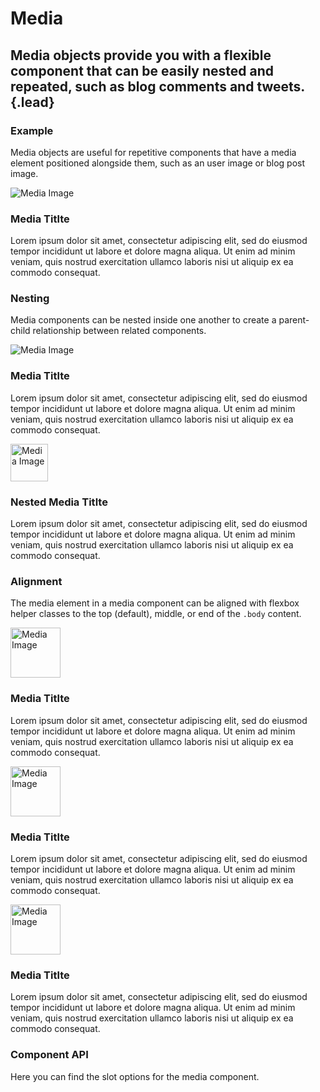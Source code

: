 # Media
## Media objects provide you with a flexible component that can be easily nested and repeated, such as blog comments and tweets.{.lead}

### Example
Media objects are useful for repetitive components that have a media element positioned alongside them, such as an user image or blog post image.

<i-code-preview title="Media Example">

<i-media>
    <img slot="image" src="/images/placeholder-100x100.jpg" alt="Media Image" />
    <h3>Media Titlte</h3>
    <p>
        Lorem ipsum dolor sit amet, consectetur adipiscing elit, sed do eiusmod tempor incididunt ut labore et dolore magna aliqua. Ut enim ad minim veniam, quis nostrud exercitation ullamco laboris nisi ut aliquip ex ea commodo consequat.
    </p>
</i-media>

<template slot="html">

~~~html
<i-media>
    <img slot="image" src=".." alt="Media Image" />
    <h3>Media Title</h3>
    <p>
        Lorem ipsum dolor sit amet, consectetur adipiscing elit, 
        sed do eiusmod tempor incididunt ut labore et...
    </p>
</i-media>
~~~

</template>
</i-code-preview>

### Nesting
Media components can be nested inside one another to create a parent-child relationship between related components.

<i-code-preview title="Media Nesting">

<i-media>
    <img slot="image" src="/images/placeholder-100x100.jpg" alt="Media Image" />
    <h3>Media Titlte</h3>
    <p>
        Lorem ipsum dolor sit amet, consectetur adipiscing elit, sed do eiusmod tempor incididunt ut labore et dolore magna aliqua. Ut enim ad minim veniam, quis nostrud exercitation ullamco laboris nisi ut aliquip ex ea commodo consequat.
    </p>
    <i-media>
        <img slot="image" src="/images/placeholder-100x100.jpg" height="60" width="60" alt="Media Image" />
        <h3>Nested Media Titlte</h3>
        <p>
            Lorem ipsum dolor sit amet, consectetur adipiscing elit, sed do eiusmod tempor incididunt ut labore et dolore magna aliqua. Ut enim ad minim veniam, quis nostrud exercitation ullamco laboris nisi ut aliquip ex ea commodo consequat.
        </p>
    </i-media>
</i-media>

<template slot="html">

~~~html
<i-media>
    <img slot="image" src=".." alt="Media Image" />
    <h3>Media Titlte</h3>
    <p>
        Lorem ipsum dolor sit amet, consectetur adipiscing elit, sed do eiusmod tempor incididunt ut labore et dolore magna aliqua. Ut enim ad minim veniam, quis nostrud exercitation ullamco laboris nisi ut aliquip ex ea commodo consequat.
    </p>
    
    <i-media>
        <img slot="image" src=".." alt="Media Image" />
        <h3>Nested Media Titlte</h3>
        <p>
            Lorem ipsum dolor sit amet, consectetur adipiscing elit, sed do eiusmod tempor incididunt ut labore et dolore magna aliqua. Ut enim ad minim veniam, quis nostrud exercitation ullamco laboris nisi ut aliquip ex ea commodo consequat.
        </p>
    </i-media>
</i-media>
~~~

</template>
</i-code-preview>

### Alignment
The media element in a media component can be aligned with flexbox helper classes to the top (default), middle, or end of the `.body` content.

<i-code-preview title="Media Alignment Start">

<i-media>
    <img class="_align-self-start" slot="image" height="80" width="80" src="/images/placeholder-100x100.jpg" alt="Media Image" />
    <h3>Media Titlte</h3>
    <p>
        Lorem ipsum dolor sit amet, consectetur adipiscing elit, sed do eiusmod tempor incididunt ut labore et dolore magna aliqua. Ut enim ad minim veniam, quis nostrud exercitation ullamco laboris nisi ut aliquip ex ea commodo consequat.
    </p>
</i-media>

<template slot="html">

~~~html
<i-media>
    <img class="_align-self-start" slot="image" src=".." alt="Media Image" />
    <h3>Media Titlte</h3>
    <p>
        Lorem ipsum dolor sit amet, consectetur adipiscing elit, sed do eiusmod tempor incididunt ut labore et dolore magna aliqua. Ut enim ad minim veniam, quis nostrud exercitation ullamco laboris nisi ut aliquip ex ea commodo consequat.
    </p>
</i-media>
~~~

</template>
</i-code-preview>

<i-code-preview title="Media Alignment Center">

<i-media>
    <img class="_align-self-center" slot="image" height="80" width="80" src="/images/placeholder-100x100.jpg" alt="Media Image" />
    <h3>Media Titlte</h3>
    <p>
        Lorem ipsum dolor sit amet, consectetur adipiscing elit, sed do eiusmod tempor incididunt ut labore et dolore magna aliqua. Ut enim ad minim veniam, quis nostrud exercitation ullamco laboris nisi ut aliquip ex ea commodo consequat.
    </p>
</i-media>

<template slot="html">

~~~html
<i-media>
    <img class="_align-self-center" slot="image" src=".." alt="Media Image" />
    <h3>Media Titlte</h3>
    <p>
        Lorem ipsum dolor sit amet, consectetur adipiscing elit, sed do eiusmod tempor incididunt ut labore et dolore magna aliqua. Ut enim ad minim veniam, quis nostrud exercitation ullamco laboris nisi ut aliquip ex ea commodo consequat.
    </p>
</i-media>
~~~

</template>
</i-code-preview>

<i-code-preview title="Media Alignment End">

<i-media>
    <img class="_align-self-end" slot="image" height="80" width="80" src="/images/placeholder-100x100.jpg" alt="Media Image" />
    <h3>Media Titlte</h3>
    <p>
        Lorem ipsum dolor sit amet, consectetur adipiscing elit, sed do eiusmod tempor incididunt ut labore et dolore magna aliqua. Ut enim ad minim veniam, quis nostrud exercitation ullamco laboris nisi ut aliquip ex ea commodo consequat.
    </p>
</i-media>

<template slot="html">

~~~html
<i-media>
    <img class="_align-self-end" slot="image" src=".." alt="Media Image" />
    <h3>Media Titlte</h3>
    <p>
        Lorem ipsum dolor sit amet, consectetur adipiscing elit, sed do eiusmod tempor incididunt ut labore et dolore magna aliqua. Ut enim ad minim veniam, quis nostrud exercitation ullamco laboris nisi ut aliquip ex ea commodo consequat.
    </p>
</i-media>
~~~

</template>
</i-code-preview>


### Component API
Here you can find the slot options for the media component.

<i-api-preview title="Media API" default-active="slots" markup="i-media" expanded link="https://github.com/inkline/inkline/tree/master/packages/inkline/src/components/Media">
    <template slot="slots">
        <api-table>
            <api-table-row>
                <template slot="slot">default</template>
                <template slot="description">Slot for media default content.</template>
            </api-table-row>
        </api-table>
    </template>
</i-api-preview>
